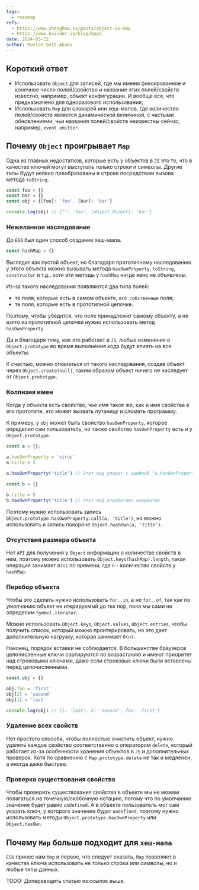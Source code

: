 ```yaml
---
tags:
  - roadmap
refs:
  - https://www.zhenghao.io/posts/object-vs-map
  - https://www.builder.io/blog/maps
date: 2024-05-22
author: Ruslan Seit-Akaev
---
```

## Короткий ответ

- Использовать `Object` для записей, где мы имеем фиксированное и конечное число полей/свойство и название этих полей/свойств известно, например, объект конфигурации. И вообще все, что предназначено для одноразового использования;
- Использовать `Map` для словарей или хеш-мапов, где количество полей/свойств является динамической величиной, с частыми обновлениями, чьи названия полей/свойств неизвестны сейчас, например, `event emitter`.

## Почему `Object` проигрывает `Map`

Одна из главных недостатков, которые есть у объектов в `JS` это то, что в качестве ключей могут выступать только строки и символы. Другие типы будут неявно преобразованы в строки посредством вызова метода `toString`.

```javascript
const foo = []
const bar = {}
const obj = {[foo]: 'foo', [bar]: 'bar'}

console.log(obj) // {"": 'foo', [object Object]: 'bar'}
```

### Нежеланное наследование

До `ES6` был один способ создание хеш-мапа.

```javascript
const hashMap = {}
```

Выглядит как пустой объект, но благодаря прототипному наследованию у этого объекта можно вызывать метода `hasOwnProperty`, `toString`, `constructor` и т.д., хотя эти методы у `hashMap` нигде явно не объявлены.

Из-за такого наследования появляются два типа полей:
- те поля, которые есть в самом объекте, `его собственные` поля;
- те поля, которые есть в прототипной цепочке.

Поэтому, чтобы убедится, что поле принадлежит самому объекту, а не взято из прототипной цепочки нужно использовать метод `hasOwnProperty`.

Да и благодаря тому, как это работает в `JS`, любые изменения в `Object.prototype` во время выполнения кода будут влиять на все объекты. 

К счастью, можно отказаться от такого наследования, создав объект через `Object.create(null)`, таким образом объект ничего не наследует от `Object.prototype`.

### Коллизия имен

Когда у объекта есть свойство, чье имя такое же, как и имя свойства в его прототипе, это может вызвать путаницу и сломать программу.

К примеру, у `obj` может быть свойство `hasOwnProperty`, которое определил сам пользователь, но также свойство `hasOwnProperty` есть и у `Object.prototype`.

```javascript
const a = {};

a.hasOwnProperty = 'virus'
a.title = 5

a.hasOwnProperty('title') // Этот код упадет с ошибкой "a.hasOwnProperty is not a function"

const b = {}

b.title = 5
b.hasOwnProperty('title') // Этот код отработает корректно
```

Поэтому нужно использовать запись `Object.prototype.hasOwnProperty.call(a, 'title')`, но можно использовать и запись покороче `Object.hashOwn(a, 'title')`.

### Отсутствия размера объекта

Нет `API` для получения у `Object` информации о количестве свойств в нем, поэтому можно использовать `Object.keys(hashMap).length`, такая операция занимает `O(n)` по времени, где `n` - количество свойств у `hashMap`.

### Перебор объекта

Чтобы это сделать нужно использовать `for..in`, а не `for..of`, так как по умолчанию объект не итерируемый до тех пор, пока мы сами не определим `Symbol.iterator`.

Можно использовать `Object.keys`, `Object.values`, `Object.entries`, чтобы получить список, который можно проитерировать, но это дает дополнительную нагрузку, которая занимает `O(n)`.

Наконец, порядок вставки не соблюдается. В большинстве браузеров целочисленные ключи сортируются по возрастанию и имеют приоритет над строковыми ключами, даже если строковые ключи были вставлены перед целочисленными.

```javascript
const obj = {}

obj.foo = 'first'
obj[2] = 'second'
obj[1] = 'last'

console.log(obj) // {1: 'last', 2: 'second', foo: 'first'}
```

### Удаление всех свойств

Нет простого способа, чтобы полностью очистить объект, нужно удалять каждое свойство соответственно с оператором `delete`, который работает из-за особенности хранения объектов в `JS` и дополнительных проверок. Хотя по сравнению с `Map.prototype.delete` не так и медленен, а иногда даже быстрее.

### Проверка существования свойства

Чтобы проверить существования свойства в объекте мы не можем полагаться на точечную/скобочную нотацию, потому что по умолчанию значение будет равно `undefined`. А в объекте пользователь мог сам указать ключ, у которого значение будет `undefined`, поэтому нужно использовать методы `Object.prototype.hasOwnProperty` или `Object.hasOwn`.

## Почему `Map` больше подходит для `хеш-мапа`

`ES6` принес нам `Map` и первое, что следует сказать, `Map` позволяет в качестве ключа использовать не только строки или символы, но и любые типы данных.

TODO: Допереводить статью из ссылок выше.